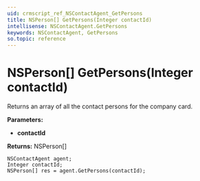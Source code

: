 ```yaml
---
uid: crmscript_ref_NSContactAgent_GetPersons
title: NSPerson[] GetPersons(Integer contactId)
intellisense: NSContactAgent.GetPersons
keywords: NSContactAgent, GetPersons
so.topic: reference
---
```


# NSPerson[] GetPersons(Integer contactId)

Returns an array of all the contact persons for the company card.

**Parameters:**
 - **contactId** 

**Returns:** NSPerson[]

```crmscript
NSContactAgent agent;
Integer contactId;
NSPerson[] res = agent.GetPersons(contactId);
```

